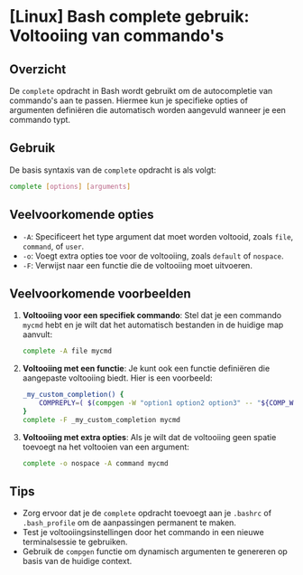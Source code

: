 # [Linux] Bash complete gebruik: Voltooiing van commando's

## Overzicht
De `complete` opdracht in Bash wordt gebruikt om de autocompletie van commando's aan te passen. Hiermee kun je specifieke opties of argumenten definiëren die automatisch worden aangevuld wanneer je een commando typt.

## Gebruik
De basis syntaxis van de `complete` opdracht is als volgt:

```bash
complete [options] [arguments]
```

## Veelvoorkomende opties
- `-A`: Specificeert het type argument dat moet worden voltooid, zoals `file`, `command`, of `user`.
- `-o`: Voegt extra opties toe voor de voltooiing, zoals `default` of `nospace`.
- `-F`: Verwijst naar een functie die de voltooiing moet uitvoeren.

## Veelvoorkomende voorbeelden

1. **Voltooiing voor een specifiek commando**:
   Stel dat je een commando `mycmd` hebt en je wilt dat het automatisch bestanden in de huidige map aanvult:

   ```bash
   complete -A file mycmd
   ```

2. **Voltooiing met een functie**:
   Je kunt ook een functie definiëren die aangepaste voltooiing biedt. Hier is een voorbeeld:

   ```bash
   _my_custom_completion() {
       COMPREPLY=( $(compgen -W "option1 option2 option3" -- "${COMP_WORDS[COMP_CWORD]}") )
   }
   complete -F _my_custom_completion mycmd
   ```

3. **Voltooiing met extra opties**:
   Als je wilt dat de voltooiing geen spatie toevoegt na het voltooien van een argument:

   ```bash
   complete -o nospace -A command mycmd
   ```

## Tips
- Zorg ervoor dat je de `complete` opdracht toevoegt aan je `.bashrc` of `.bash_profile` om de aanpassingen permanent te maken.
- Test je voltooiingsinstellingen door het commando in een nieuwe terminalsessie te gebruiken.
- Gebruik de `compgen` functie om dynamisch argumenten te genereren op basis van de huidige context.